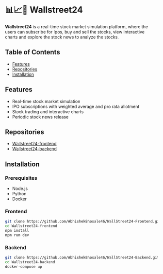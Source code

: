 # 📊📈💸 Wallstreet24

**Wallstreet24** is a real-time stock market simulation platform, where the users can subscribe for Ipos, buy and sell the stocks, view interactive charts and explore the stock news to analyze the stocks.

## Table of Contents
- [Features](#features)
- [Repositories](#repositories)
- [Installation](#installation)

## Features
- Real-time stock market simulation
- IPO subscriptions with weighted average and pro rata allotment
- Stock trading and interactive charts
- Periodic stock news release

## Repositories
- [Wallstreet24-frontend](https://github.com/AbhishekBhosale46/WallStreet24-Frontend)
- [Wallstreet24-backend](https://github.com/AbhishekBhosale46/WallStreet24-Backend/)

## Installation
### Prerequisites
- Node.js
- Python
- Docker

### Frontend
```bash
git clone https://github.com/AbhishekBhosale46/WallStreet24-Frontend.git
cd Wallstreet24-frontend
npm install
npm run dev
```

### Backend
```bash
git clone https://github.com/AbhishekBhosale46/WallStreet24-Backend.git
cd Wallstreet24-backend
docker-compose up
```
